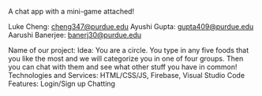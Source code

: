 A chat app with a mini-game attached!

Luke Cheng: cheng347@purdue.edu Ayushi Gupta: gupta409@purdue.edu Aarushi Banerjee: banerj30@purdue.edu

Name of our project: Idea: You are a circle. You type in any five foods that you like the most and we will categorize you in one of four groups. Then you can chat with them and see what other stuff you have in common! Technologies and Services: HTML/CSS/JS, Firebase, Visual Studio Code
Features:
Login/Sign up
Chatting
